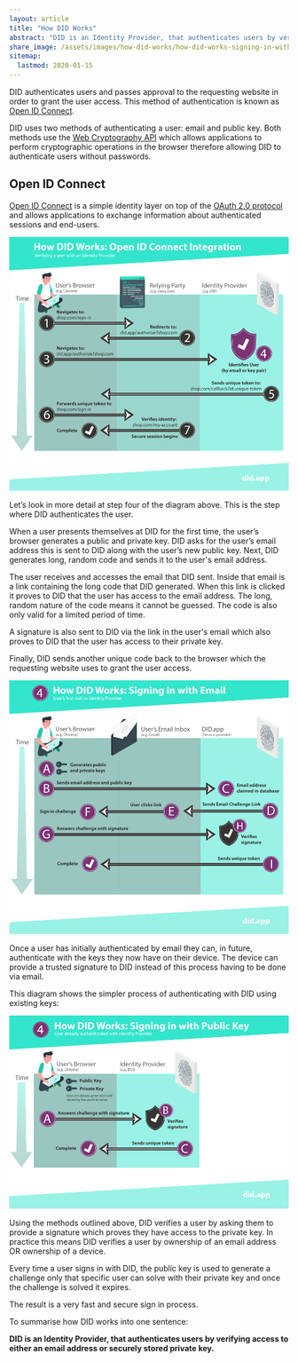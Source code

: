 ```yaml
---
layout: article
title: "How DID Works"
abstract: "DID is an Identity Provider, that authenticates users by verifying access to either an email address or securely stored private key."
share_image: /assets/images/how-did-works/how-did-works-signing-in-with-public-key.png
sitemap:
  lastmod: 2020-01-15
---
```


DID authenticates users and passes approval to the requesting website in order to grant the user access. This method of authentication is known as [Open ID Connect](https://openid.net/).

DID uses two methods of authenticating a user: email and public key. Both methods use the [Web Cryptography API](https://www.w3.org/TR/2017/REC-WebCryptoAPI-20170126/) which allows applications to perform cryptographic operations in the browser therefore allowing DID to authenticate users without passwords.

## Open ID Connect

[Open ID Connect](https://openid.net/connect/) is a simple identity layer on top of the [OAuth 2.0 protocol](https://oauth.net/2/) and allows applications to exchange information about authenticated sessions and end-users.

![How DID works: Open ID Connect Integration](/assets/images/how-did-works/how-did-works-open-id-connect-integration.png)

Let’s look in more detail at step four of the diagram above. This is the step where DID authenticates the user.

When a user presents themselves at DID for the first time, the user’s browser generates a public and private key. DID asks for the user’s email address this is sent to DID along with the user’s new public key. Next, DID generates long, random code and sends it to the user's email address.

The user receives and accesses the email that DID sent. Inside that email is a link containing the long code that DID generated. When this link is clicked it proves to DID that the user has access to the email address. The long, random nature of the code means it cannot be guessed. The code is also only valid for a limited period of time.

A signature is also sent to DID via the link in the user's email which also proves to DID that the user has access to their private key.

Finally, DID sends another unique code back to the browser which the requesting website uses to grant the user access.

![How DID works: Signing In With Email](/assets/images/how-did-works/how-did-works-signing-in-with-email-version-2.png)

Once a user has initially authenticated by email they can, in future, authenticate with the keys they now have on their device. The device can provide a trusted signature to DID instead of this process having to be done via email.

This diagram shows the simpler process of authenticating with DID using existing keys:

![How DID works: Signing In With Public Key](/assets/images/how-did-works/how-did-works-signing-in-with-public-key.png)

Using the methods outlined above, DID verifies a user by asking them to provide a signature which proves they have access to the private key. In practice this means DID verifies a user by ownership of an email address OR ownership of a device.

Every time a user signs in with DID, the public key is used to generate a challenge only that specific user can solve with their private key and once the challenge is solved it expires.

The result is a very fast and secure sign in process.

To summarise how DID works into one sentence:

**DID is an Identity Provider, that authenticates users by verifying access to either an email address or securely stored private key.**

